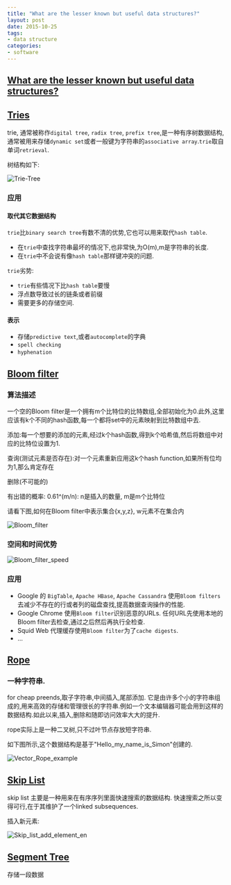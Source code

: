 ```yaml
---
title: "What are the lesser known but useful data structures?"
layout: post
date: 2015-10-25
tags:
- data structure
categories:
- software
---
```


## [What are the lesser known but useful data structures?](http://stackoverflow.com/questions/500607/what-are-the-lesser-known-but-useful-data-structures)

## [Tries](https://en.wikipedia.org/wiki/Trie)

trie, 通常被称作`digital tree`, `radix tree`, `prefix tree`,是一种有序树数据结构,通常被用来存储`dynamic set`或者一般键为字符串的`associative array`.`trie`取自单词`retrieval`.

树结构如下:

![Trie-Tree](https://upload.wikimedia.org/wikipedia/commons/b/be/Trie_example.svg)

### 应用

#### 取代其它数据结构

`trie`比`binary search tree`有数不清的优势,它也可以用来取代`hash table`.

- 在`trie`中查找字符串最坏的情况下,也非常快,为O(m),m是字符串的长度.
- 在`trie`中不会说有像`hash table`那样键冲突的问题.

`trie`劣势:

- `trie`有些情况下比`hash table`要慢
- 浮点数导致过长的链条或者前缀
- 需要更多的存储空间.

#### 表示

- 存储`predictive text`,或者`autocomplete`的字典
- `spell checking`
- `hyphenation`

## [Bloom filter](https://en.wikipedia.org/wiki/Bloom_filter)

### 算法描述

一个空的Bloom filter是一个拥有m个比特位的比特数组,全部初始化为0.此外,这里应该有k个不同的hash函数,每一个都将set中的元素映射到比特数组中去.

添加:每一个想要的添加的元素,经过k个hash函数,得到k个哈希值,然后将数组中对应的比特位设置为1.

查询(测试元素是否存在):对一个元素重新应用这k个hash function,如果所有位均为1,那么肯定存在

删除(不可能的)

有出错的概率: 0.61^(m/n): n是插入的数量, m是m个比特位

请看下图,如何在Bloom filter中表示集合{x,y,z}, w元素不在集合内

![Bloom_filter](https://upload.wikimedia.org/wikipedia/commons/a/ac/Bloom_filter.svg)

### 空间和时间优势

![Bloom_filter_speed](https://upload.wikimedia.org/wikipedia/commons/c/c4/Bloom_filter_speed.svg)

### 应用

- Google 的 `BigTable`, `Apache HBase`, `Apache Cassandra` 使用`Bloom filters`去减少不存在的行或者列的磁盘查找,提高数据查询操作的性能.
- Google Chrome 使用`Bloom filter`识别恶意的URLs. 任何URL先使用本地的Bloom filter去检查,通过之后然后再执行全检查.
- Squid Web 代理缓存使用`Bloom filter`为了`cache digests`.
- ...

## [Rope](https://en.wikipedia.org/wiki/Rope_%28data_structure%29)

### 一种字符串.

for cheap preends,取子字符串,中间插入,尾部添加. 它是由许多个小的字符串组成的,用来高效的存储和管理很长的字符串.例如一个文本编辑器可能会用到这样的数据结构.如此以来,插入,删除和随即访问效率大大的提升.

rope实际上是一种二叉树,只不过叶节点存放短字符串.

如下图所示,这个数据结构是基于"Hello_my_name_is_Simon"创建的.

![Vector_Rope_example](https://upload.wikimedia.org/wikipedia/commons/8/8a/Vector_Rope_example.svg)

## [Skip List](https://en.wikipedia.org/wiki/Skip_list)

skip list 主要是一种用来在有序序列里面快速搜索的数据结构. 快速搜索之所以变得可行,在于其维护了一个linked subsequences.

插入新元素:

![Skip_list_add_element_en](https://upload.wikimedia.org/wikipedia/commons/2/2c/Skip_list_add_element-en.gif)

## [Segment Tree](https://en.wikipedia.org/wiki/Segment_tree)

存储一段数据
